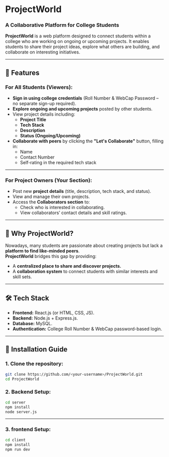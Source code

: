 # ProjectWorld  

### A Collaborative Platform for College Students  

**ProjectWorld** is a web platform designed to connect students within a college who are working on ongoing or upcoming projects. It enables students to share their project ideas, explore what others are building, and collaborate on interesting initiatives.

---

## 🚀 Features  

### For All Students (Viewers):
- **Sign in using college credentials** (Roll Number & WebCap Password – no separate sign-up required).
- **Explore ongoing and upcoming projects** posted by other students.
- View project details including:
  - **Project Title**  
  - **Tech Stack**  
  - **Description**  
  - **Status (Ongoing/Upcoming)**  
- **Collaborate with peers** by clicking the **"Let's Collaborate"** button, filling in:
  - Name  
  - Contact Number  
  - Self-rating in the required tech stack  

---

### For Project Owners (Your Section):
- Post new **project details** (title, description, tech stack, and status).
- View and manage their own projects.
- Access the **Collaborators section** to:
  - Check who is interested in collaborating.
  - View collaborators’ contact details and skill ratings.

---

## 🎯 Why ProjectWorld?
Nowadays, many students are passionate about creating projects but lack a **platform to find like-minded peers**.  
**ProjectWorld** bridges this gap by providing:  
- A **centralized place to share and discover projects.**  
- A **collaboration system** to connect students with similar interests and skill sets.  

---

## 🛠️ Tech Stack  
- **Frontend:** React.js (or HTML, CSS, JS).  
- **Backend:** Node.js + Express.js.  
- **Database:** MySQL.  
- **Authentication:** College Roll Number & WebCap password-based login.  

---

## 📌 Installation Guide  

### 1. Clone the repository:  
```bash
git clone https://github.com/<your-username>/ProjectWorld.git
cd ProjectWorld
```

### 2. Backend Setup:
```bash
cd server
npm install
node server.js
```
---
### 3. frontend Setup:
```bash
cd client
npm install
npm run dev
```
